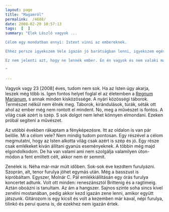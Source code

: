 ```yaml
---
layout: page
title: "Magamról"
permalink:  /4688/ 
date: 2008-02-20 10:57:13
tags:  [  ] 
summary: "Elek László vagyok ...

Célom egy mondatban ennyi: Istent vinni az embereknek.

Ehhez persze igyekszem Vele igazán jó barátságban lenni, igyekszem egészen áttetszőnek lenni.

Ez nem jelenti azt, hogy ne lennék ember. Én én vagyok és nem valaki más. A saját kezemet szeretném adni Istennek, hogy arra használhassa amire akarja. Attól még az az én kezem marad.

"

---
```

Vagyok vagy 23 [2008] éves, tudom nem sok. Ha az Isten úgy akarja, leszek még több is. Igen fontos helyet foglal el az életemben a <a href="http://www.regnum.hu/">Regnum Marianum</a>, s annak minden kisközössége. A nyári közösségi táborok. Természet nélkül nem élnék meg. Táborok, kirándulások, túrák, séták ott ahol az ember még nem rontott el mindent. No, meg a művészet is fontos. A világ csak azért is szép. S sok dolgot nem lehet könnyen elmondani. Ezeken próbál segíteni a művészet.

Az utóbbi években rákaptam a fényképezésre. Itt az oldalon is van pár belőle. Mi a célom vele? Nem mindig tudom pontosan. Egy részével a célom megmutatni, hogy az Isten alkotta világ csak azért is szép és jó. Egy része csak emlékeket kíván állítani gyanús eseményeknek. A többin még majd elgondolkodom. De ha van valami ami nem szolgálja valamilyen úton-módon a fent említett célt, akkor nem ér semmit.

Zenélek is. Néha már-már múlt időben. Sok-sok éve kezdtem furulyázni. Szoprán, alt, tenor furulya jöhet egymás után. Még a basszust is kipróbáltam. Egyszer, Molnár C. Pál emlékkiállításán egy órás furulya koncertet adtunk. Volt ott minden: reneszánsztól Brittenig és a ragtimeig. Aztán oboázni is tanultam. Az ám a hangszer. Sajnos szinte soha sincs kivel zenélni mostanában, pedig akkor kezd igazán zene lenni, amikor együtt játszunk. Gitározom is egy kicsit és volt a kezemben már kaval, népi furulya, tilinkó és perui quena is, de ezekhez nem igazán értek.


